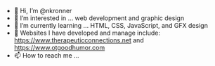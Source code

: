 - 👋 Hi, I’m @nkronner
- 👀 I’m interested in ... web development and graphic design
- 🌱 I’m currently learning ... HTML, CSS, JavaScript, and GFX design
- 💞️ Websites I have developed and manage include: https://www.therapeuticconnections.net and https://www.otgoodhumor.com
- 📫 How to reach me ...

<!---
nkronner/nkronner is a ✨ special ✨ repository because its `README.md` (this file) appears on your GitHub profile.
You can click the Preview link to take a look at your changes.
--->
